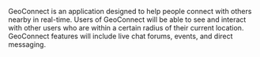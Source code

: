 GeoConnect is an application designed to help people connect with others nearby in real-time. Users of GeoConnect will be able to see and interact with other users who are within a certain radius of their current location. GeoConnect features will include live chat forums, events, and direct messaging.


